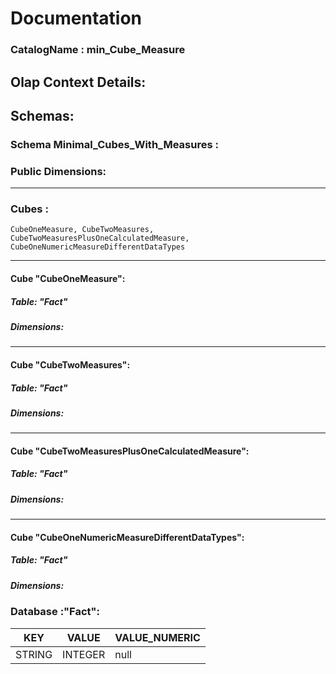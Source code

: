 # Documentation
### CatalogName : min_Cube_Measure
## Olap Context Details:
## Schemas:
### Schema Minimal_Cubes_With_Measures : 
### Public Dimensions:

    

---
### Cubes :

    CubeOneMeasure, CubeTwoMeasures, CubeTwoMeasuresPlusOneCalculatedMeasure, CubeOneNumericMeasureDifferentDataTypes

---
#### Cube "CubeOneMeasure":

    

##### Table: "Fact"

##### Dimensions:
---
#### Cube "CubeTwoMeasures":

    

##### Table: "Fact"

##### Dimensions:
---
#### Cube "CubeTwoMeasuresPlusOneCalculatedMeasure":

    

##### Table: "Fact"

##### Dimensions:
---
#### Cube "CubeOneNumericMeasureDifferentDataTypes":

    

##### Table: "Fact"

##### Dimensions:
### Database :"Fact":

|KEY|VALUE|VALUE_NUMERIC|
|---|---|---|
|STRING|INTEGER|null|

